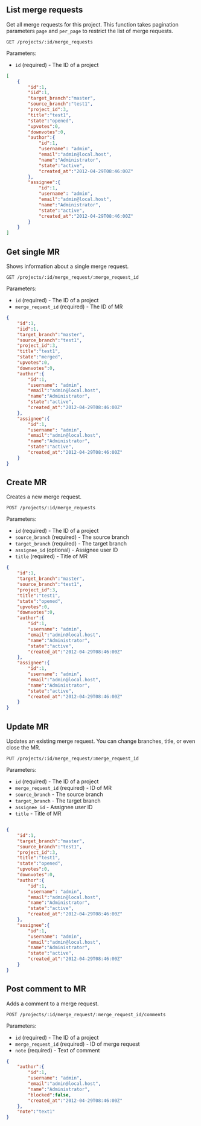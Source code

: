 ## List merge requests

Get all merge requests for this project. This function takes pagination parameters
`page` and `per_page` to restrict the list of merge requests.

```
GET /projects/:id/merge_requests
```

Parameters:

+ `id` (required) - The ID of a project

```json
[
    {
        "id":1,
        "iid":1,
        "target_branch":"master",
        "source_branch":"test1",
        "project_id":3,
        "title":"test1",
        "state":"opened",
        "upvotes":0,
        "downvotes":0,
        "author":{
            "id":1,
            "username": "admin",
            "email":"admin@local.host",
            "name":"Administrator",
            "state":"active",
            "created_at":"2012-04-29T08:46:00Z"
        },
        "assignee":{
            "id":1,
            "username": "admin",
            "email":"admin@local.host",
            "name":"Administrator",
            "state":"active",
            "created_at":"2012-04-29T08:46:00Z"
        }
    }
]
```


## Get single MR

Shows information about a single merge request.

```
GET /projects/:id/merge_request/:merge_request_id
```

Parameters:

+ `id` (required) - The ID of a project
+ `merge_request_id` (required) - The ID of MR

```json
{
    "id":1,
    "iid":1,
    "target_branch":"master",
    "source_branch":"test1",
    "project_id":3,
    "title":"test1",
    "state":"merged",
    "upvotes":0,
    "downvotes":0,
    "author":{
        "id":1,
        "username": "admin",
        "email":"admin@local.host",
        "name":"Administrator",
        "state":"active",
        "created_at":"2012-04-29T08:46:00Z"
    },
    "assignee":{
        "id":1,
        "username": "admin",
        "email":"admin@local.host",
        "name":"Administrator",
        "state":"active",
        "created_at":"2012-04-29T08:46:00Z"
    }
}
```


## Create MR

Creates a new merge request.

```
POST /projects/:id/merge_requests
```

Parameters:

+ `id` (required) - The ID of a project
+ `source_branch` (required) - The source branch
+ `target_branch` (required) - The target branch
+ `assignee_id` (optional)   - Assignee user ID
+ `title` (required)         - Title of MR

```json
{
    "id":1,
    "target_branch":"master",
    "source_branch":"test1",
    "project_id":3,
    "title":"test1",
    "state":"opened",
    "upvotes":0,
    "downvotes":0,
    "author":{
        "id":1,
        "username": "admin",
        "email":"admin@local.host",
        "name":"Administrator",
        "state":"active",
        "created_at":"2012-04-29T08:46:00Z"
    },
    "assignee":{
        "id":1,
        "username": "admin",
        "email":"admin@local.host",
        "name":"Administrator",
        "state":"active",
        "created_at":"2012-04-29T08:46:00Z"
    }
}
```


## Update MR

Updates an existing merge request. You can change branches, title, or even close the MR.

```
PUT /projects/:id/merge_request/:merge_request_id
```

Parameters:

+ `id` (required)               - The ID of a project
+ `merge_request_id` (required) - ID of MR
+ `source_branch`               - The source branch
+ `target_branch`               - The target branch
+ `assignee_id`                 - Assignee user ID
+ `title`                       - Title of MR

```json

{
    "id":1,
    "target_branch":"master",
    "source_branch":"test1",
    "project_id":3,
    "title":"test1",
    "state":"opened",
    "upvotes":0,
    "downvotes":0,
    "author":{
        "id":1,
        "username": "admin",
        "email":"admin@local.host",
        "name":"Administrator",
        "state":"active",
        "created_at":"2012-04-29T08:46:00Z"
    },
    "assignee":{
        "id":1,
        "username": "admin",
        "email":"admin@local.host",
        "name":"Administrator",
        "state":"active",
        "created_at":"2012-04-29T08:46:00Z"
    }
}
```


## Post comment to MR

Adds a comment to a merge request.

```
POST /projects/:id/merge_request/:merge_request_id/comments
```

Parameters:

+ `id` (required) - The ID of a project
+ `merge_request_id` (required) - ID of merge request
+ `note` (required) - Text of comment


```json
{
    "author":{
        "id":1,
        "username": "admin",
        "email":"admin@local.host",
        "name":"Administrator",
        "blocked":false,
        "created_at":"2012-04-29T08:46:00Z"
    },
    "note":"text1"
}
```
